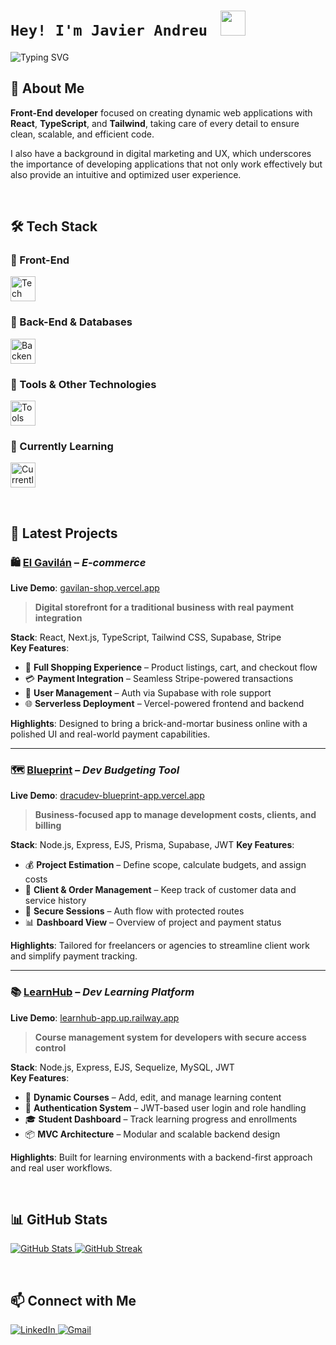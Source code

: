 <div align="left">
  <h1><code color='green'>Hey! I'm Javier Andreu </code> <img src="https://raw.githubusercontent.com/innng/innng/master/assets/kyubey.gif" height="40" /> </h1>
 <p>
     <img src="https://readme-typing-svg.demolab.com?font=Kode+Mono&weight=500&size=25&duration=7000&pause=2000&color=8734F7&width=850&height=40&lines=Front-End+Developer+%7C+React+%7C+TypeScript+%7C+Tailwind" alt="Typing SVG" />
 </p>
</div>

## 👾 About Me

**Front-End developer** focused on creating dynamic web applications with **React**, **TypeScript**, and **Tailwind**, taking care of every detail to ensure clean, scalable, and efficient code.

I also have a background in digital marketing and UX, which underscores the importance of developing applications that not only work effectively but also provide an intuitive and optimized user experience.

<br>

## 🛠️ Tech Stack

### 🔹 Front-End
<p align="left">
  <img src="https://skillicons.dev/icons?i=html,css,js,ts,react,vite,next,tailwind,bootstrap&theme=dark" height="40px" alt="Tech Stack" />
</p>

### 🔹 Back-End & Databases
<p align="left">
  <img src="https://skillicons.dev/icons?i=nodejs,express,mysql,postgresql,prisma,sequelize,supabase,firebase&theme=dark" height="40px" alt="Backend Stack" />
</p>

### 🔹 Tools & Other Technologies
<p align="left">
  <img src="https://skillicons.dev/icons?i=git,github,wordpress,photoshop&theme=dark" height="40px" alt="Tools" />
</p>

### 🔹 Currently Learning
<p align="left">
  <img src="https://skillicons.dev/icons?i=jest,mongodb,astro,figma&theme=dark" height="40px" alt="Currently Learning" />
</p>

<br>

## 📌 Latest Projects

### 🛍️ [El Gavilán](https://github.com/dracudev/gavilan-shop) – *E-commerce*  
**Live Demo**: [gavilan-shop.vercel.app](https://gavilan-shop.vercel.app)  
> **Digital storefront for a traditional business with real payment integration**

**Stack**: React, Next.js, TypeScript, Tailwind CSS, Supabase, Stripe  
**Key Features**:  
- 🛒 **Full Shopping Experience** – Product listings, cart, and checkout flow  
- 💳 **Payment Integration** – Seamless Stripe-powered transactions  
- 🔐 **User Management** – Auth via Supabase with role support  
- 🌐 **Serverless Deployment** – Vercel-powered frontend and backend  

**Highlights**: Designed to bring a brick-and-mortar business online with a polished UI and real-world payment capabilities.

---

### 🗺️ [Blueprint](https://github.com/dracudev/blueprint-app) – *Dev Budgeting Tool*  
**Live Demo**: [dracudev-blueprint-app.vercel.app](https://dracudev-blueprint-app.vercel.app/)
> **Business-focused app to manage development costs, clients, and billing**


**Stack**: Node.js, Express, EJS, Prisma, Supabase, JWT
**Key Features**:  
- 💰 **Project Estimation** – Define scope, calculate budgets, and assign costs  
- 👤 **Client & Order Management** – Keep track of customer data and service history  
- 🔐 **Secure Sessions** – Auth flow with protected routes  
- 📊 **Dashboard View** – Overview of project and payment status  

**Highlights**: Tailored for freelancers or agencies to streamline client work and simplify payment tracking.

---

### 📚 [LearnHub](https://github.com/dracudev/learnhub-app) – *Dev Learning Platform*  
**Live Demo**: [learnhub-app.up.railway.app](https://learnhub-app.up.railway.app)  
> **Course management system for developers with secure access control**

**Stack**: Node.js, Express, EJS, Sequelize, MySQL, JWT  
**Key Features**:  
- 🧠 **Dynamic Courses** – Add, edit, and manage learning content  
- 🔐 **Authentication System** – JWT-based user login and role handling  
- 🎓 **Student Dashboard** – Track learning progress and enrollments  
- 📦 **MVC Architecture** – Modular and scalable backend design  

**Highlights**: Built for learning environments with a backend-first approach and real user workflows.

<br>

## 📊 GitHub Stats

<p align="left">
  <a href="https://github.com/dracudev">
    <img src="https://github-readme-stats.vercel.app/api?username=dracudev&show_icons=true&theme=tokyonight" alt="GitHub Stats" />
  </a>
  <a href="https://github.com/DenverCoder1/github-readme-streak-stats">
    <img src="https://streak-stats.demolab.com?user=dracudev&theme=tokyonight" alt="GitHub Streak" />
  </a>
</p>

<br>

## 📫 Connect with Me
<p align="left">
  <a href="https://www.linkedin.com/in/javier-andreu-peralta" target="_blank">
    <img src="https://img.shields.io/badge/LinkedIn-0077B5?style=for-the-badge&logo=linkedin&logoColor=white" alt="LinkedIn" />
  </a>
  <a href="mailto:andreujavier99@gmail.com" target="_blank">
    <img src="https://img.shields.io/badge/Gmail-D14836?style=for-the-badge&logo=gmail&logoColor=white" alt="Gmail" />
  </a>
</p>

